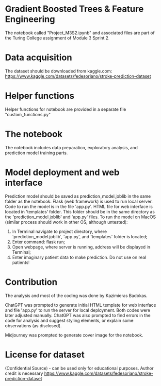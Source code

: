 # Gradient Boosted Trees & Feature Engineering
The notebook called "Project_M3S2.ipynb" and associated files are part of the Turing College assignment of Module 3 Sprint 2.

# Data acquisition
The dataset should be downloaded from kaggle.com:
https://www.kaggle.com/datasets/fedesoriano/stroke-prediction-dataset

# Helper functions
Helper functions for notebook are provided in a separate file "custom_functions.py"

# The notebook
The notebook includes data preparation, exploratory analysis, and prediction model training parts.

# Model deployment and web interface
Prediction model should be saved as prediction_model.joblib in the same folder as the notebook.
Flask (web framework) is used to run local server. Code to run the model is in the file 'app.py'.
HTML file for web interface is located in 'templates' folder. This folder should be in the same directory as the 'prediction_model.joblib' and 'app.py' files.
To run the model on MacOS (similar process should work in other OS, although untested):
1. In Terminal navigate to project directory, where 'prediction_model.joblib', 'app.py', and 'templates' folder is located;
2. Enter command: flask run;
3. Open webpage, where server is running, address will be displayed in Terminal;
4. Enter imaginary patient data to make prediction. Do not use on real patients!


# Contribution
The analysis and most of the coding was done by Kazimieras Badokas.

ChatGPT was prompted to generate initial HTML template for web interface and file 'app.py' to run the server for local deployment. Both codes were later adjusted manually. ChatGPT was also prompted to find errors in the code for analysis and suggest styling elements, or explain some observations (as disclosed).

Midjourney was prompted to generate cover image for the notebook.

# License for dataset
(Confidential Source) - can be used only for educational purposes.
Author credit is necessary https://www.kaggle.com/datasets/fedesoriano/stroke-prediction-dataset


